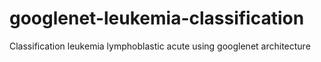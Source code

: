 # googlenet-leukemia-classification
Classification leukemia lymphoblastic acute using googlenet architecture
